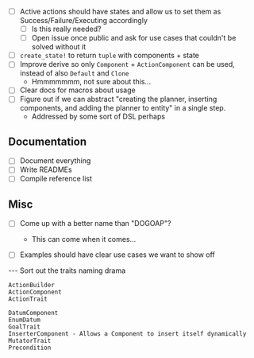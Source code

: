 - [ ] Active actions should have states and allow us to set them as Success/Failure/Executing accordingly
    - [ ] Is this really needed?
    - [ ] Open issue once public and ask for use cases that couldn't be solved without it

- [ ] `create_state!` to return `tuple` with components + state
- [ ] Improve derive so only `Component` + `ActionComponent` can be used, instead of also `Default` and `Clone`
    - Hmmmmmmm, not sure about this...
- [ ] Clear docs for macros about usage
- [ ] Figure out if we can abstract "creating the planner, inserting components, and adding the planner to entity" in a single step.
    - Addressed by some sort of DSL perhaps

## Documentation

- [ ] Document everything
- [ ] Write READMEs
- [ ] Compile reference list

## Misc

- [ ] Come up with a better name than "DOGOAP"?
    - This can come when it comes...

- [ ] Examples should have clear use cases we want to show off



--- Sort out the traits naming drama

    ActionBuilder
    ActionComponent
    ActionTrait

    DatumComponent
    EnumDatum
    GoalTrait
    InserterComponent - Allows a Component to insert itself dynamically
    MutatorTrait
    Precondition
